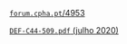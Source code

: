 [```forum.cpha.pt```/4953](https://forum.cpha.pt/t/integrar-contadores-inteligentes-da-edp-em-home-assistant/4953/)

[```DEF-C44-509.pdf``` (julho 2020)](https://github.com/nikito7/edpbox/raw/dev/DEF-C44-509.pdf)

